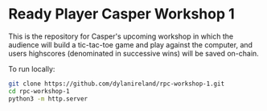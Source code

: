 # Ready Player Casper Workshop 1

This is the repository for Casper's upcoming workshop in which the audience will build a tic-tac-toe game and play against the computer, and users highscores (denominated in successive wins) will be saved on-chain.

To run locally:

```bash
git clone https://github.com/dylanireland/rpc-workshop-1.git
cd rpc-workshop-1
python3 -m http.server
```
